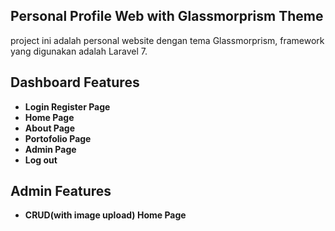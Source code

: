 ## Personal Profile Web with Glassmorprism Theme

project ini adalah personal website dengan tema Glassmorprism, framework yang digunakan adalah Laravel 7.

## Dashboard Features

- **Login Register Page**
- **Home Page**
- **About Page**
- **Portofolio Page**
- **Admin Page**
- **Log out**

## Admin Features

- **CRUD(with image upload) Home Page**